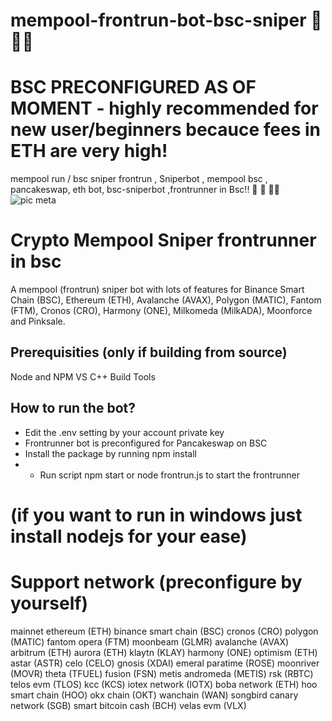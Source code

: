 # mempool-frontrun-bot-bsc-sniper 🚀🚀🚀
# BSC PRECONFIGURED AS OF MOMENT - highly recommended for new user/beginners becauce fees in ETH are very high!

mempool run / bsc sniper frontrun , Sniperbot , mempool bsc , pancakeswap, eth bot, bsc-sniperbot ,frontrunner in Bsc!! 🚀 🚀 🚀🚀
![pic meta](https://user-images.githubusercontent.com/132803510/236659636-beb63de8-1eb6-45a9-a279-af5a0da67631.png)


# Crypto Mempool Sniper frontrunner in bsc 

A mempool (frontrun) sniper bot with lots of features for Binance Smart Chain (BSC), Ethereum (ETH), Avalanche (AVAX), Polygon (MATIC), Fantom (FTM), Cronos (CRO), Harmony (ONE), Milkomeda (MilkADA), Moonforce and Pinksale.

## Prerequisities (only if building from source)
Node and NPM
VS C++ Build Tools

## How to run the bot?
- Edit the .env setting by your account private key 
- Frontrunner bot is preconfigured for Pancakeswap on BSC
- Install the package by running npm install
- - Run script npm start or node frontrun.js to start the frontrunner

# (if you want to run in windows just install nodejs for your ease)



# Support network (preconfigure by yourself)
mainnet
ethereum (ETH)
binance smart chain (BSC)
cronos (CRO)
polygon (MATIC)
fantom opera (FTM)
moonbeam (GLMR)
avalanche (AVAX)
arbitrum (ETH)
aurora (ETH)
klaytn (KLAY)
harmony (ONE)
optimism (ETH)
astar (ASTR)
celo (CELO)
gnosis (XDAI)
emeral paratime (ROSE)
moonriver (MOVR)
theta (TFUEL)
fusion (FSN)
metis andromeda (METIS)
rsk (RBTC)
telos evm (TLOS)
kcc (KCS)
iotex network (IOTX)
boba network (ETH)
hoo smart chain (HOO)
okx chain (OKT)
wanchain (WAN)
songbird canary network (SGB)
smart bitcoin cash (BCH)
velas evm (VLX)
